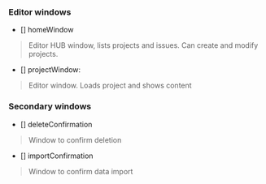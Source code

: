 ### Editor windows

- [] homeWindow 

> Editor HUB window, lists projects and issues. Can create and modify projects.

- [] projectWindow:

> Editor window. Loads project and shows content


### Secondary windows

- [] deleteConfirmation
> Window to confirm deletion
- [] importConfirmation
> Window to confirm data import
